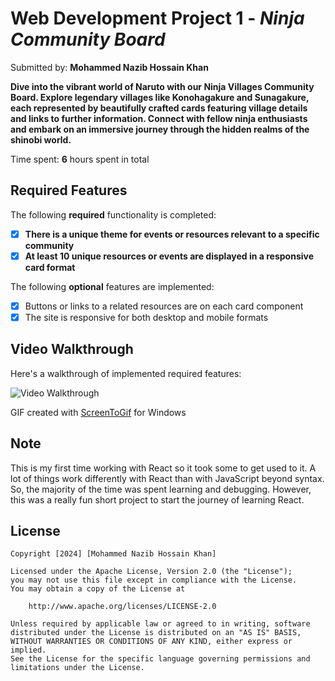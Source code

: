 # Web Development Project 1 - *Ninja Community Board*

Submitted by: **Mohammed Nazib Hossain Khan**

**Dive into the vibrant world of Naruto with our Ninja Villages Community Board. Explore legendary villages like Konohagakure and Sunagakure, each represented by beautifully crafted cards featuring village details and links to further information. Connect with fellow ninja enthusiasts and embark on an immersive journey through the hidden realms of the shinobi world.**

Time spent: **6** hours spent in total

## Required Features

The following **required** functionality is completed:

- [X] **There is a unique theme for events or resources relevant to a specific community**
- [X] **At least 10 unique resources or events are displayed in a responsive card format**

The following **optional** features are implemented:

- [X] Buttons or links to a related resources are on each card component
- [X] The site is responsive for both desktop and mobile formats

## Video Walkthrough

Here's a walkthrough of implemented required features:

<img src='src\assets\ninjaCommunityBoard.gif' title='Video Walkthrough' width='' alt='Video Walkthrough' />

<!-- Replace this with whatever GIF tool you used! -->
GIF created with [ScreenToGif](https://www.screentogif.com/) for Windows


## Note

This is my first time working with React so it took some to get used to it. A lot of things work differently with React than with JavaScript beyond syntax. So, the majority of the time was spent learning and debugging. However, this was a really fun short project to start the journey of learning React.

## License

    Copyright [2024] [Mohammed Nazib Hossain Khan]

    Licensed under the Apache License, Version 2.0 (the "License");
    you may not use this file except in compliance with the License.
    You may obtain a copy of the License at

        http://www.apache.org/licenses/LICENSE-2.0

    Unless required by applicable law or agreed to in writing, software
    distributed under the License is distributed on an "AS IS" BASIS,
    WITHOUT WARRANTIES OR CONDITIONS OF ANY KIND, either express or implied.
    See the License for the specific language governing permissions and
    limitations under the License.